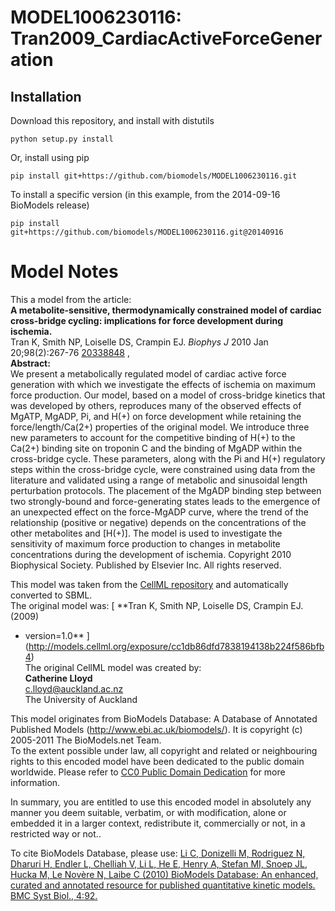 # MODEL1006230116: Tran2009_CardiacActiveForceGeneration

## Installation

Download this repository, and install with distutils

`python setup.py install`

Or, install using pip

`pip install git+https://github.com/biomodels/MODEL1006230116.git`

To install a specific version (in this example, from the 2014-09-16 BioModels release)

`pip install git+https://github.com/biomodels/MODEL1006230116.git@20140916`


# Model Notes


This a model from the article:  
**A metabolite-sensitive, thermodynamically constrained model of cardiac cross-bridge cycling: implications for force development during ischemia.**   
Tran K, Smith NP, Loiselle DS, Crampin EJ. _Biophys J_ 2010 Jan
20;98(2):267-76 [20338848](http://www.ncbi.nlm.nih.gov/pubmed/20338848) ,  
**Abstract:**   
We present a metabolically regulated model of cardiac active force generation
with which we investigate the effects of ischemia on maximum force production.
Our model, based on a model of cross-bridge kinetics that was developed by
others, reproduces many of the observed effects of MgATP, MgADP, Pi, and H(+)
on force development while retaining the force/length/Ca(2+) properties of the
original model. We introduce three new parameters to account for the
competitive binding of H(+) to the Ca(2+) binding site on troponin C and the
binding of MgADP within the cross-bridge cycle. These parameters, along with
the Pi and H(+) regulatory steps within the cross-bridge cycle, were
constrained using data from the literature and validated using a range of
metabolic and sinusoidal length perturbation protocols. The placement of the
MgADP binding step between two strongly-bound and force-generating states
leads to the emergence of an unexpected effect on the force-MgADP curve, where
the trend of the relationship (positive or negative) depends on the
concentrations of the other metabolites and [H(+)]. The model is used to
investigate the sensitivity of maximum force production to changes in
metabolite concentrations during the development of ischemia. Copyright 2010
Biophysical Society. Published by Elsevier Inc. All rights reserved.

This model was taken from the [CellML
repository](http://www.cellml.org/models) and automatically converted to SBML.  
The original model was: [ **Tran K, Smith NP, Loiselle DS, Crampin EJ. (2009)
- version=1.0**
](http://models.cellml.org/exposure/cc1db86dfd7838194138b224f586bfb4)  
The original CellML model was created by:  
**Catherine Lloyd**   
c.lloyd@auckland.ac.nz  
The University of Auckland  

This model originates from BioModels Database: A Database of Annotated
Published Models (http://www.ebi.ac.uk/biomodels/). It is copyright (c)
2005-2011 The BioModels.net Team.  
To the extent possible under law, all copyright and related or neighbouring
rights to this encoded model have been dedicated to the public domain
worldwide. Please refer to [CC0 Public Domain
Dedication](http://creativecommons.org/publicdomain/zero/1.0/) for more
information.

In summary, you are entitled to use this encoded model in absolutely any
manner you deem suitable, verbatim, or with modification, alone or embedded it
in a larger context, redistribute it, commercially or not, in a restricted way
or not..  
  
To cite BioModels Database, please use: [Li C, Donizelli M, Rodriguez N,
Dharuri H, Endler L, Chelliah V, Li L, He E, Henry A, Stefan MI, Snoep JL,
Hucka M, Le Novère N, Laibe C (2010) BioModels Database: An enhanced, curated
and annotated resource for published quantitative kinetic models. BMC Syst
Biol., 4:92.](http://www.ncbi.nlm.nih.gov/pubmed/20587024)


